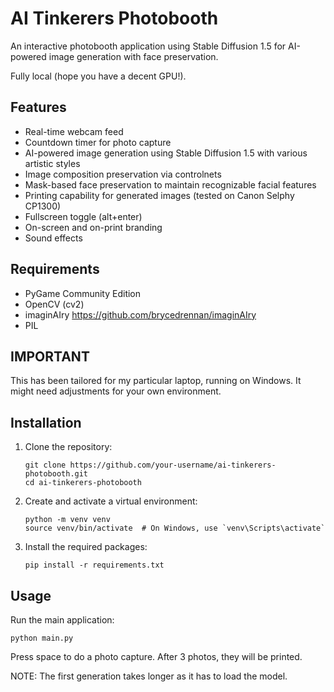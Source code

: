 # AI Tinkerers Photobooth

An interactive photobooth application using Stable Diffusion 1.5 for AI-powered image generation with face preservation.

Fully local (hope you have a decent GPU!).

## Features

- Real-time webcam feed
- Countdown timer for photo capture
- AI-powered image generation using Stable Diffusion 1.5 with various artistic styles
- Image composition preservation via controlnets
- Mask-based face preservation to maintain recognizable facial features
- Printing capability for generated images (tested on Canon Selphy CP1300)
- Fullscreen toggle (alt+enter)
- On-screen and on-print branding
- Sound effects

## Requirements

- PyGame Community Edition
- OpenCV (cv2)
- imaginAIry https://github.com/brycedrennan/imaginAIry
- PIL

## IMPORTANT

This has been tailored for my particular laptop, running on Windows. It might need adjustments for your own environment.

## Installation

1. Clone the repository:
   ```
   git clone https://github.com/your-username/ai-tinkerers-photobooth.git
   cd ai-tinkerers-photobooth
   ```

2. Create and activate a virtual environment:
   ```
   python -m venv venv
   source venv/bin/activate  # On Windows, use `venv\Scripts\activate`
   ```

3. Install the required packages:
   ```
   pip install -r requirements.txt
   ```

## Usage

Run the main application:

```python main.py```

Press space to do a photo capture. After 3 photos, they will be printed.

NOTE: The first generation takes longer as it has to load the model.